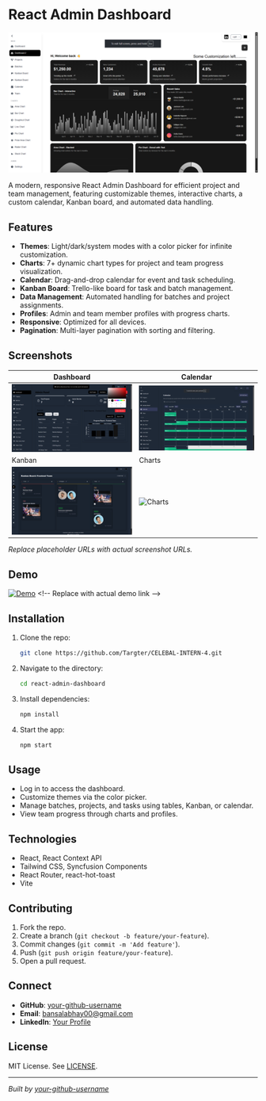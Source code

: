 # React Admin Dashboard

![Banner](https://github.com/Targter/CELEBAL-INTERN-4/blob/d4fd897789ca9792ca085c0f4043e46d62e14a1b/public/DashBoardd.png) <!-- Replace with actual banner URL -->

A modern, responsive React Admin Dashboard for efficient project and team management, featuring customizable themes, interactive charts, a custom calendar, Kanban board, and automated data handling.

## Features
- **Themes**: Light/dark/system modes with a color picker for infinite customization.
- **Charts**: 7+ dynamic chart types for project and team progress visualization.
- **Calendar**: Drag-and-drop calendar for event and task scheduling.
- **Kanban Board**: Trello-like board for task and batch management.
- **Data Management**: Automated handling for batches and project assignments.
- **Profiles**: Admin and team member profiles with progress charts.
- **Responsive**: Optimized for all devices.
- **Pagination**: Multi-layer pagination with sorting and filtering.

## Screenshots
| Dashboard | Calendar |
|-----------|----------|
| ![Dashboard](https://github.com/Targter/CELEBAL-INTERN-4/blob/d4fd897789ca9792ca085c0f4043e46d62e14a1b/public/Dashbaord-dark.png) | ![Calendar](https://github.com/Targter/CELEBAL-INTERN-4/blob/d4fd897789ca9792ca085c0f4043e46d62e14a1b/public/Calender.png) |
| Kanban | Charts |
| ![Kanban](https://github.com/Targter/CELEBAL-INTERN-4/blob/d4fd897789ca9792ca085c0f4043e46d62e14a1b/public/KanBan.png) | ![Charts]([https://via.placeholder.com/400x300.png?text=Charts](https://github.com/Targter/CELEBAL-INTERN-4/blob/d4fd897789ca9792ca085c0f4043e46d62e14a1b/public/Chart.png)) |

*Replace placeholder URLs with actual screenshot URLs.*

## Demo
[![Demo](https://img.shields.io/badge/Demo-Live-blue?style=for-the-badge)]([https://your-demo-link.com](https://adminpanel.abhaybansal.site/)) <!-- Replace with actual demo link -->

## Installation
1. Clone the repo:
   ```bash
   git clone https://github.com/Targter/CELEBAL-INTERN-4.git
   ```
2. Navigate to the directory:
   ```bash
   cd react-admin-dashboard
   ```
3. Install dependencies:
   ```bash
   npm install
   ```
4. Start the app:
   ```bash
   npm start
   ```

## Usage
- Log in to access the dashboard.
- Customize themes via the color picker.
- Manage batches, projects, and tasks using tables, Kanban, or calendar.
- View team progress through charts and profiles.

## Technologies
- React, React Context API
- Tailwind CSS, Syncfusion Components
- React Router, react-hot-toast
- Vite

## Contributing
1. Fork the repo.
2. Create a branch (`git checkout -b feature/your-feature`).
3. Commit changes (`git commit -m 'Add feature'`).
4. Push (`git push origin feature/your-feature`).
5. Open a pull request.

## Connect
- **GitHub**: [your-github-username](https://github.com/Targter/) <!-- Replace with your GitHub profile -->
- **Email**: bansalabhay00@gmail.com <!-- Replace with your email -->
- **LinkedIn**: [Your Profile](https://linkedin.com/in/bansalabhay) <!-- Replace with your LinkedIn -->

## License
MIT License. See [LICENSE](LICENSE).

---

*Built by [your-github-username](https://github.com/targter)*
